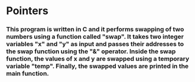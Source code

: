 # Pointers
### This program is written in C and it performs swapping of two numbers using a function called "swap". It takes two integer variables "x" and "y" as input and passes their addresses to the swap function using the "&" operator. Inside the swap function, the values of x and y are swapped using a temporary variable "temp". Finally, the swapped values are printed in the main function.

